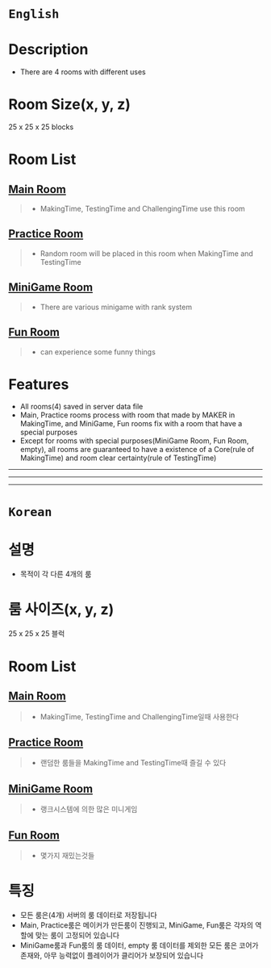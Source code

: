 # `English`
# Description
- There are 4 rooms with different uses

# Room Size(x, y, z)
25 x 25 x 25 blocks

# Room List
## [Main Room](Main-Room.md)
> - MakingTime,  TestingTime and ChallengingTime use this room

## [Practice Room](Practice-Room.md)
> - Random room will be placed in this room when MakingTime and TestingTime

## [MiniGame Room](MiniGame-Room.md)
> - There are various minigame with rank system

## [Fun Room](Fun-Room.md)
> - can experience some funny things

# Features
- All rooms(4) saved in server data file
- Main, Practice rooms process with room that made by MAKER in MakingTime, and MiniGame, Fun rooms fix with a room that have 
a special purposes
- Except for rooms with special purposes(MiniGame Room, Fun Room, empty), all rooms are guaranteed to have a existence of a Core(rule of MakingTime) and room clear certainty(rule of TestingTime)
---------------------------------------------------------------------------------------------------------------------
---------------------------------------------------------------------------------------------------------------------
---------------------------------------------------------------------------------------------------------------------
# `Korean`
# 설명
- 목적이 각 다른 4개의 룸

# 룸 사이즈(x, y, z)
25 x 25 x 25 블럭

# Room List
## [Main Room](Main-Room.md)
> - MakingTime,  TestingTime and ChallengingTime일때 사용한다

## [Practice Room](Practice-Room.md)
> - 랜덤한 룸들을 MakingTime and TestingTime때 즐길 수 있다

## [MiniGame Room](MiniGame-Room.md)
> - 랭크시스템에 의한 많은 미니게임

## [Fun Room](Fun-Room.md)
> - 몇가지 재밌는것들

# 특징
- 모든 룸은(4개) 서버의 룸 데이터로 저장됩니다 
- Main, Practice룸은 메이커가 만든룸이 진행되고, MiniGame, Fun룸은 각자의 역할에 맞는 룸이 고정되어 있습니다
- MiniGame룸과 Fun룸의 룸 데이터, empty 룸 데이터를 제외한 모든 룸은 코어가 존재와, 아무 능력없이 플레이어가 클리어가 보장되어 있습니다






